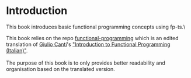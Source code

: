 # Introduction

This book introduces basic functional programming concepts using fp-ts.\


This book relies on the repo [functional-programming](https://github.com/enricopolanski/functional-programming) which is an edited translation of [Giulio Canti](https://gcanti.github.io/about.html)'s ["Introduction to Functional Programming (Italian)"](https://github.com/gcanti/functional-programming).\
\
The purpose of this book is to only provides better readability and organisation based on the translated version.
